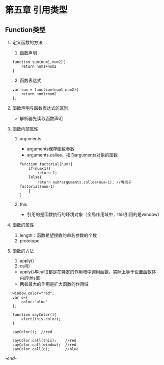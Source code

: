 # 第五章 引用类型

## Function类型

1. 定义函数的方法
    1. 函数声明
    ```
    function sum(num1,num2){
        return num1+num2
    }
    ```
    2. 函数表达式
    ```
    var sum = function(num1,num2){
        return num1+num2
    };
    ```

2. 函数声明与函数表达式的区别
    * 解析器先读取函数声明

3. 函数内部属性
    1. arguments
        * arguments保存函数参数
        * arguments.callee，指向arguments对象的函数
        ```
        function factorial(num){
            if(num<1){
                return 1;
            }else{
                return num*arguments.callee(num-1); //等同于factorial(num-1)
            }
        }  
        ```

    2. this
        * 引用的是函数执行的环境对象（全局作用域中，this引用的是window）

4. 函数的属性
    1. length：函数希望接收的命名参数的个数
    2. prototype

5. 函数的方法
    1. apply()
    2. call()
    * apply()与call()都是在特定的作用域中调用函数，实际上等于设置函数体内的this值
    * 两者最大的作用是扩大函数的作用域
    ```
    window.color="red";
    var o={
        color:"blue"
    };

    function sayColor(){
        alert(this.color);
    }

    sayColor();  //red

    sayColor.call(this);    //red
    sayColor.call(window);  //red
    sayColor.call(o);       //blue
    ```

*-end-*      
